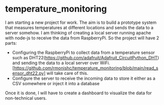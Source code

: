 # temperature_monitoring
I am starting a new project for work. The aim is to build a prototype system that measures temperatures at different locations and sends the data to a server somehow.
I am thinking of creating a local server running apache with node-js to receive the data from RaspberryPi.
So the project will have 2 parts:
- Configuring the RaspberryPi to collect data from a temperature sensor such as DHT22(https://github.com/adafruit/Adafruit_CircuitPython_DHT) and sending the data to
a local server over WiFi. [https://github.com/rmonishc/temperature_monitoring/blob/main/read_sensor_dht22.py] will take care of this.
- Configure the server to receive the incoming data to store it either as a CSV somewhere or inject it into a database

Once it is done, I will have to create a dashboard to visualize the data for non-technical users.
